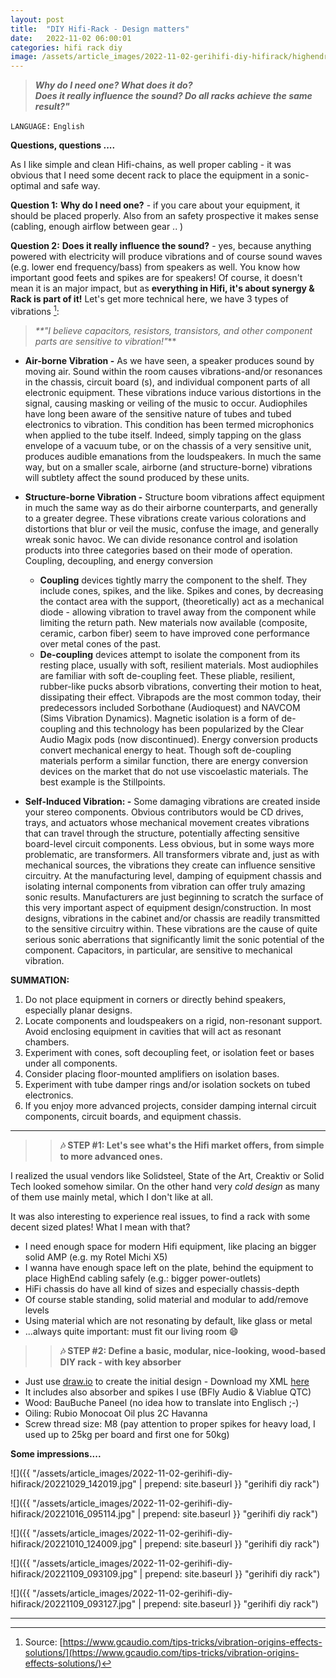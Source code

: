 ```yaml
---
layout: post
title:  "DIY Hifi-Rack - Design matters"
date:   2022-11-02 06:00:01
categories: hifi rack diy
image: /assets/article_images/2022-11-02-gerihifi-diy-hifirack/highendrack.jpg
---
```


>**_Why do I need one? What does it do?_** \
>**_Does it really influence the sound? Do all racks achieve the same result?"_**

`LANGUAGE:` `English`

**Questions, questions ....**

As I like simple and clean Hifi-chains, as well proper cabling - it was obvious that I need some decent rack to place the equipment in a sonic-optimal and safe way.

**Question 1:** **Why do I need one?** - if you care about your equipment, it should be placed properly. Also from an safety prospective it makes sense (cabling, enough airflow between gear .. )

**Question 2:** **Does it really influence the sound?** - yes, because anything powered with electricity will produce vibrations and of course sound waves (e.g. lower end frequency/bass) from speakers as well. You know how important good feets and spikes are for speakers! Of course, it doesn't mean it is an major impact, but as **everything in Hifi, it's about synergy & Rack is part of it!** Let's get more technical here, we have 3 types of vibrations [^1]:

>_**"I believe capacitors, resistors, transistors, and other component parts are sensitive to vibration!"_**

- **Air-borne Vibration -** As we have seen, a speaker produces sound by moving air. Sound within the room causes vibrations-and/or resonances in the chassis, circuit board (s), and individual component parts of all electronic equipment. These vibrations induce various distortions in the signal, causing masking or veiling of the music to occur. Audiophiles have long been aware of the sensitive nature of tubes and tubed electronics to vibration. This condition has been termed microphonics when applied to the tube itself. Indeed, simply tapping on the glass envelope of a vacuum tube, or on the chassis of a very sensitive unit, produces audible emanations from the loudspeakers. In much the same way, but on a smaller scale, airborne (and structure-borne) vibrations will subtlety affect the sound produced by these units.

- **Structure-borne Vibration -** Structure boom vibrations affect equipment in much the same way as do their airborne counterparts, and generally to a greater degree. These vibrations create various colorations and distortions that blur or veil the music, confuse the image, and generally wreak sonic havoc. We can divide resonance control and isolation products into three categories based on their mode of operation. Coupling, decoupling, and energy conversion
  - **Coupling** devices tightly marry the component to the shelf. They include cones, spikes, and the like.  Spikes and cones, by decreasing the contact area with the support, (theoretically) act as a mechanical diode - allowing vibration to travel away from the component while limiting the return path. New materials now available (composite, ceramic, carbon fiber) seem to have improved cone performance over metal cones of the past.
  - **De-coupling** devices attempt to isolate the component from its resting place, usually with soft, resilient materials. Most audiophiles are familiar with soft de-coupling feet. These pliable, resilient, rubber-like pucks absorb vibrations, converting their motion to heat, dissipating their effect. Vibrapods are the most common today, their predecessors included Sorbothane (Audioquest) and NAVCOM (Sims Vibration Dynamics). Magnetic isolation is a form of de-coupling and this technology has been popularized by the Clear Audio Magix pods (now discontinued). Energy conversion products convert mechanical energy to heat. Though soft de-coupling materials perform a similar function, there are energy conversion devices on the market that do not use viscoelastic materials. The best example is the Stillpoints.

- **Self-Induced Vibration: -** Some damaging vibrations are created inside your stereo components. Obvious contributors would be CD drives, trays, and actuators whose mechanical movement creates vibrations that can travel through the structure, potentially affecting sensitive board-level circuit components. Less obvious, but in some ways more problematic, are transformers. All transformers vibrate and, just as with mechanical sources, the vibrations they create can influence sensitive circuitry. At the manufacturing level, damping of equipment chassis and isolating internal components from vibration can offer truly amazing sonic results. Manufacturers are just beginning to scratch the surface of this very important aspect of equipment design/construction. In most designs, vibrations in the cabinet and/or chassis are readily transmitted to the sensitive circuitry within. These vibrations are the cause of quite serious sonic aberrations that significantly limit the sonic potential of the component. Capacitors, in particular, are sensitive to mechanical vibration.

**SUMMATION:**

1. Do not place equipment in corners or directly behind speakers, especially planar designs.
2. Locate components and loudspeakers on a rigid, non-resonant support. Avoid enclosing equipment in cavities that will act as resonant chambers.
3. Experiment with cones, soft decoupling feet, or isolation feet or bases under all components.
4. Consider placing floor-mounted amplifiers on isolation bases.
5. Experiment with tube damper rings and/or isolation sockets on tubed electronics.
6. If you enjoy more advanced projects, consider damping internal circuit components, circuit boards, and equipment chassis.


---

>>**:notes: STEP #1: Let's see what's the Hifi market offers, from simple to more advanced ones.**

I realized the usual vendors like Solidsteel, State of the Art, Creaktiv or Solid Tech looked somehow similar. On the other hand very _cold design_ as many of them use mainly metal, which I don't like at all.

It was also interesting to experience real issues, to find a rack with some decent sized plates! What I mean with that?

- I need enough space for modern Hifi equipment, like placing an bigger solid AMP (e.g. my Rotel Michi X5)
- I wanna have enough space left on the plate, behind the equipment to place HighEnd cabling safely (e.g.: bigger power-outlets)
- HiFi chassis do have all kind of sizes and especially chassis-depth
- Of course stable standing, solid material and modular to add/remove levels
- Using material which are not resonating by default, like glass or metal
- ...always quite important: must fit our living room :smile:

>>**:notes: STEP #2: Define a basic, modular, nice-looking, wood-based DIY rack - with key absorber**

- Just use [draw.io](https://app.diagrams.net/) to create the initial design - Download my XML [here](/assets/article_images/2022-11-02-gerihifi-diy-hifirack/hifirack_en.drawio)
- It includes also absorber and spikes I use (BFly Audio & Viablue QTC)
- Wood: BauBuche Paneel (no idea how to translate into Englisch ;-)
- Oiling: Rubio Monocoat Oil plus 2C Havanna
- Screw thread size: M8 (pay attention to proper spikes for heavy load, I used up to 25kg per board and first one for 50kg)

**Some impressions....**

![]({{ "/assets/article_images/2022-11-02-gerihifi-diy-hifirack/20221029_142019.jpg" | prepend: site.baseurl }} "gerihifi diy rack")

![]({{ "/assets/article_images/2022-11-02-gerihifi-diy-hifirack/20221016_095114.jpg" | prepend: site.baseurl }} "gerihifi diy rack")

![]({{ "/assets/article_images/2022-11-02-gerihifi-diy-hifirack/20221010_124009.jpg" | prepend: site.baseurl }} "gerihifi diy rack")

![]({{ "/assets/article_images/2022-11-02-gerihifi-diy-hifirack/20221109_093109.jpg" | prepend: site.baseurl }} "gerihifi diy rack")

![]({{ "/assets/article_images/2022-11-02-gerihifi-diy-hifirack/20221109_093127.jpg" | prepend: site.baseurl }} "gerihifi diy rack")

---

[^1]: Source: [https://www.gcaudio.com/tips-tricks/vibration-origins-effects-solutions/](https://www.gcaudio.com/tips-tricks/vibration-origins-effects-solutions/)